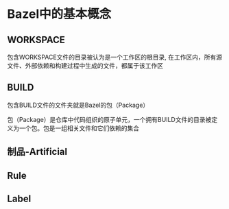 # Bazel中的基本概念

## WORKSPACE

包含WORKSPACE文件的目录被认为是一个工作区的根目录, 在工作区内，所有源文件、外部依赖和构建过程中生成的文件，都属于该工作区

## BUILD

包含BUILD文件的文件夹就是Bazel的包（Package）

包（Package）是仓库中代码组织的原子单元，一个拥有BUILD文件的目录被定义为一个包。包是一组相关文件和它们依赖的集合

## 制品-Artificial

## Rule

## Label

